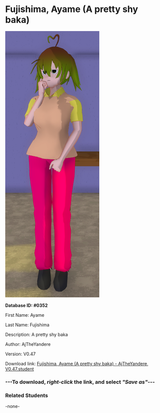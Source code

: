 # Fujishima, Ayame (A pretty shy baka)

<img src="../../Files/Images/Fujishima, Ayame (A pretty shy baka).png" title="Fujishima, Ayame (A pretty shy baka) - AjTheYandere, V0.47">

**Database ID: #0352**

First Name: Ayame

Last Name: Fujishima

Description: A pretty shy baka

Author: AjTheYandere

Version: V0.47

Download link: <a href="https://raw.githubusercontent.com/Arbiter1223/Daigaku-Gurashi-Custom-Students/master/Files/Student%20Files/Fujishima%2C%20Ayame%20(A%20pretty%20shy%20baka)%20-%20AjTheYandere%2C%20V0.47.student">Fujishima, Ayame (A pretty shy baka) - AjTheYandere, V0.47.student</a>

### ---**To download, _right-click_ the link, and select _"Save as"_**---

### Related Students

-none-

